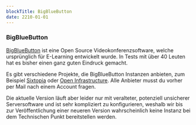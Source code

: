 ```yaml
---
blockTitle: BigBlueButton
date: 2210-01-01
---
```


### BigBlueButton

[BigBlueButton](https://bigbluebutton.org/) ist eine Open Source Videokonferenz&shy;software, welche ursprünglich für E-Learning entwickelt wurde. In Tests mit über 40 Leuten hat es bisher einen ganz guten Eindruck gemacht.

Es gibt verschiedene Projekte, die BigBlueButton Instanzen anbieten, zum Beispiel [Sixtopia](https://conference.sixtopia.net/b) oder [Open Infrastructure](https://bbb.jitsi.rocks/). Alle Anbieter musst du vorher per Mail nach einem Account fragen.

Die aktuelle Version läuft aber leider nur mit veralteter, potenziell unsicherer Serversoftware und ist sehr kompliziert zu konfigurieren, weshalb wir bis zur Veröffentlichung einer neueren Version wahrscheinlich keine Instanz bei dem Technischen Punkt bereitstellen werden.
